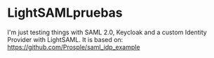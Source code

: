# LightSAMLpruebas

I'm just testing things with SAML 2.0, Keycloak and a custom Identity Provider with LightSAML. It is based on: https://github.com/Prosple/saml_idp_example
